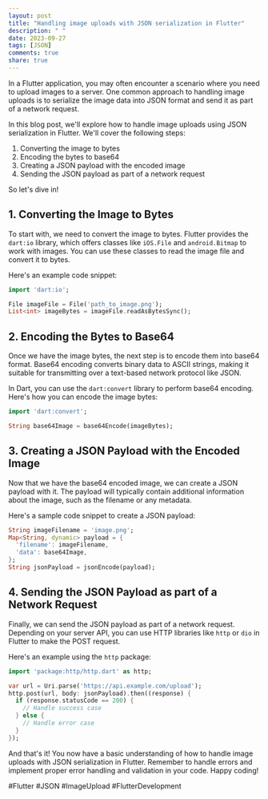 ```yaml
---
layout: post
title: "Handling image uploads with JSON serialization in Flutter"
description: " "
date: 2023-09-27
tags: [JSON]
comments: true
share: true
---
```


In a Flutter application, you may often encounter a scenario where you need to upload images to a server. One common approach to handling image uploads is to serialize the image data into JSON format and send it as part of a network request.

In this blog post, we'll explore how to handle image uploads using JSON serialization in Flutter. We'll cover the following steps:

1. Converting the image to bytes
2. Encoding the bytes to base64
3. Creating a JSON payload with the encoded image
4. Sending the JSON payload as part of a network request

So let's dive in!

## 1. Converting the Image to Bytes

To start with, we need to convert the image to bytes. Flutter provides the `dart:io` library, which offers classes like `iOS.File` and `android.Bitmap` to work with images. You can use these classes to read the image file and convert it to bytes.

Here's an example code snippet:

```dart
import 'dart:io';

File imageFile = File('path_to_image.png');
List<int> imageBytes = imageFile.readAsBytesSync();
```

## 2. Encoding the Bytes to Base64

Once we have the image bytes, the next step is to encode them into base64 format. Base64 encoding converts binary data to ASCII strings, making it suitable for transmitting over a text-based network protocol like JSON.

In Dart, you can use the `dart:convert` library to perform base64 encoding. Here's how you can encode the image bytes:

```dart
import 'dart:convert';

String base64Image = base64Encode(imageBytes);
```

## 3. Creating a JSON Payload with the Encoded Image

Now that we have the base64 encoded image, we can create a JSON payload with it. The payload will typically contain additional information about the image, such as the filename or any metadata.

Here's a sample code snippet to create a JSON payload:

```dart
String imageFilename = 'image.png';
Map<String, dynamic> payload = {
  'filename': imageFilename,
  'data': base64Image,
};
String jsonPayload = jsonEncode(payload);
```

## 4. Sending the JSON Payload as part of a Network Request

Finally, we can send the JSON payload as part of a network request. Depending on your server API, you can use HTTP libraries like `http` or `dio` in Flutter to make the POST request.

Here's an example using the `http` package:

```dart
import 'package:http/http.dart' as http;

var url = Uri.parse('https://api.example.com/upload');
http.post(url, body: jsonPayload).then((response) {
  if (response.statusCode == 200) {
    // Handle success case
  } else {
    // Handle error case
  }
});
```

And that's it! You now have a basic understanding of how to handle image uploads with JSON serialization in Flutter. Remember to handle errors and implement proper error handling and validation in your code. Happy coding!

#Flutter #JSON #ImageUpload #FlutterDevelopment